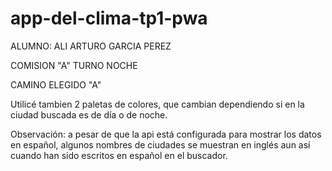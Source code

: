 # app-del-clima-tp1-pwa

ALUMNO: ALI ARTURO GARCIA PEREZ

COMISION "A" TURNO NOCHE

CAMINO ELEGIDO "A"

Utilicé tambien 2 paletas de colores, que cambian dependiendo si en la ciudad buscada es de día o de noche.

Observación: a pesar de que la api está configurada para mostrar los datos en español, algunos nombres de ciudades se muestran en inglés aun así cuando han sido escritos en español en el buscador.
